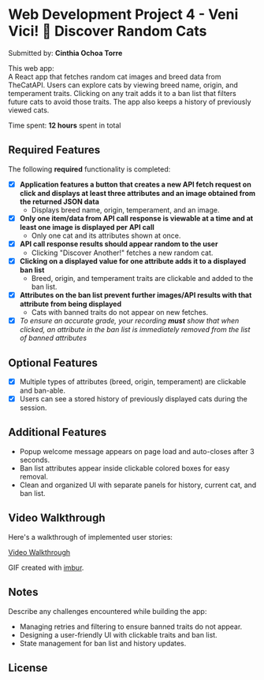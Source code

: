 # Web Development Project 4 - Veni Vici! 🐾 Discover Random Cats

Submitted by: **Cinthia Ochoa Torre**

This web app:  
A React app that fetches random cat images and breed data from TheCatAPI. Users can explore cats by viewing breed name, origin, and temperament traits. Clicking on any trait adds it to a ban list that filters future cats to avoid those traits. The app also keeps a history of previously viewed cats.

Time spent: **12 hours** spent in total

## Required Features

The following **required** functionality is completed: 

- [x] **Application features a button that creates a new API fetch request on click and displays at least three attributes and an image obtained from the returned JSON data**  
  - Displays breed name, origin, temperament, and an image.
- [x] **Only one item/data from API call response is viewable at a time and at least one image is displayed per API call**  
  - Only one cat and its attributes shown at once.
- [x] **API call response results should appear random to the user**  
  - Clicking "Discover Another!" fetches a new random cat.
- [x] **Clicking on a displayed value for one attribute adds it to a displayed ban list**  
  - Breed, origin, and temperament traits are clickable and added to the ban list.
- [x] **Attributes on the ban list prevent further images/API results with that attribute from being displayed**  
  - Cats with banned traits do not appear on new fetches.
- [x] _To ensure an accurate grade, your recording **must** show that when clicked, an attribute in the ban list is immediately removed from the list of banned attributes_

## Optional Features

- [x] Multiple types of attributes (breed, origin, temperament) are clickable and ban-able.
- [x] Users can see a stored history of previously displayed cats during the session.

## Additional Features

- Popup welcome message appears on page load and auto-closes after 3 seconds.
- Ban list attributes appear inside clickable colored boxes for easy removal.
- Clean and organized UI with separate panels for history, current cat, and ban list.

## Video Walkthrough

Here's a walkthrough of implemented user stories:

[Video Walkthrough]((https://imgur.com/a/6pBT3dJ.gif))

<!-- Replace the above URL with your actual walkthrough GIF -->

GIF created with [imbur]((https://imgur.com)).

## Notes

Describe any challenges encountered while building the app:  
- Managing retries and filtering to ensure banned traits do not appear.  
- Designing a user-friendly UI with clickable traits and ban list.  
- State management for ban list and history updates.

## License


